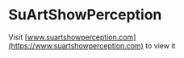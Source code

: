 # SuArtShowPerception
Visit [www.suartshowperception.com](https://www.suartshowperception.com) to view it
